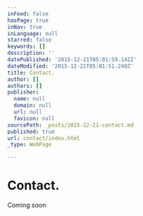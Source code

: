 ```yaml
---
inFeed: false
hasPage: true
inNav: true
inLanguage: null
starred: false
keywords: []
description: ''
datePublished: '2015-12-21T05:01:59.142Z'
dateModified: '2015-12-21T05:01:51.240Z'
title: Contact.
author: []
authors: []
publisher:
  name: null
  domain: null
  url: null
  favicon: null
sourcePath: _posts/2015-12-21-contact.md
published: true
url: contact/index.html
_type: WebPage

---
```

# Contact.

Coming soon